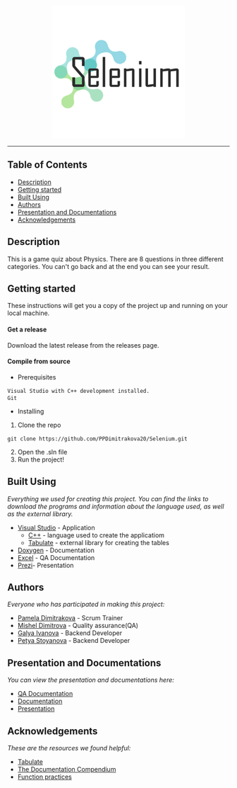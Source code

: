 <p align="center">
  <img height="300" width="300" src="https://github.com/PPDimitrakova20/Selenium/blob/main/images/logo.png" alt="Logo"/>
</p>

<hr>

## Table of Contents
- [Description](#description)
- [Getting started](#gettingStarted)
- [Built Using](#builtUsing)
- [Authors](#authors)
- [Presentation and Documentations](#documentations)
- [Acknowledgements](#acknowledgements)

## Description <a name="description"></a>
This is a game quiz about Physics. There are 8 questions in three different categories. You can't go back and at the end you can see your result.

## Getting started<a name="gettingStarted"></a>
These instructions will get you a copy of the project up and running on your local machine.
#### Get a release
Download the latest release from the releases page.
#### Compile from source
- Prerequisites
```
Visual Studio with C++ development installed.
Git
```
- Installing
1. Clone the repo
```
git clone https://github.com/PPDimitrakova20/Selenium.git
```
2. Open the .sln file
3. Run the project!

## Built Using <a name="builtUsing"></a>
*Everything we used for creating this project. You can find the links to download the programs and information about the language used, as well as the external library.*

- [Visual Studio](https://visualstudio.microsoft.com) - Application
  - [C++](https://isocpp.org/) - language used to create the applicatiom
  - [Tabulate](https://github.com/p-ranav/tabulate) - external library for creating the tables
- [Doxygen](https://www.doxygen.nl/index.html) - Documentation
- [Excel](https://www.microsoft.com/en-us/microsoft-365/excel) - QA Documentation
- [Prezi](https://prezi.com)- Presentation

## Authors <a name="authors"></a>
*Everyone who has participated in making this project:*

- [Pamela Dimitrakova](https://github.com/PPDimitrakova20) - Scrum Trainer
- [Mishel Dimitrova](https://github.com/MSDimitrova) - Quality assurance(QA)
- [Galya Ivanova](https://github.com/GAIvanova20) - Backend Developer
- [Petya Stoyanova](https://github.com/PGStoyanova20) - Backend Developer

## Presentation and Documentations <a name="documentations"></a>
*You can view the presentation and documentations here:*

- [QA Documentation](https://github.com/PPDimitrakova20/Selenium/raw/main/QA%20tests/Unit%20tests.xlsx)
- [Documentation](https://github.com/PPDimitrakova20/Selenium-docs)
- [Presentation](https://prezi.com/p/uxo2bunqm1he/selenium/)

## Acknowledgements <a name="acknowledgements"></a>
*These are the resources we found helpful:*

- [Tabulate](https://github.com/p-ranav/tabulate)
- [The Documentation Compendium](https://github.com/kylelobo/The-Documentation-Compendium)
- [Function practices](https://dev.to/levivm/coding-best-practices-chapter-one-functions-4n15)
